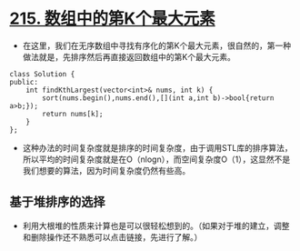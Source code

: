 # [215. 数组中的第K个最大元素](https://leetcode-cn.com/problems/kth-largest-element-in-an-array/)

- 在这里，我们在无序数组中寻找有序化的第K个最大元素，很自然的，第一种做法就是，先排序然后再直接返回数组中的第K个最大元素。

```
class Solution {
public:
    int findKthLargest(vector<int>& nums, int k) {
        sort(nums.begin(),nums.end(),[](int a,int b)->bool{return a>b;});
        return nums[k];
    }
};
```

- 这种办法的时间复杂度就是排序的时间复杂度，由于调用STL库的排序算法，所以平均的时间复杂度就是在O（nlogn），而空间复杂度O（1），这显然不是我们想要的算法，因为时间复杂度仍然有些高。

## 基于堆排序的选择

- 利用大根堆的性质来计算也是可以很轻松想到的。（如果对于堆的建立，调整和删除操作还不熟悉可以点击链接，先进行了解。）